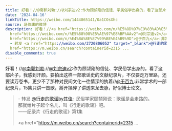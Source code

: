 ```yaml
---
title: 好看！//@南郭刘勃://@刘宗迪v2:作为顾颉刚的信徒、学民俗学出身的，看了这部片子，我感到汗颜。要拍出这样一部歌谣史的文献纪录片，不仅要走万里路，还要读万卷...
date: '2024-04-16'
linkTitle: https://weibo.com/1444865141/Oa1COsXhc
source: 马伯庸的微博
description: 好看！//<a href="https://weibo.com/n/%E5%8D%97%E9%83%AD%E5%88%98%E5%8B%83">@南郭刘勃</a>://<a
  href="https://weibo.com/n/%E5%88%98%E5%AE%97%E8%BF%AAv2">@刘宗迪v2</a>:作为顾颉刚的信徒、学民俗学出身的，看了这部片子，我感到汗颜。要拍出这样一部歌谣史的文献纪录片，不仅要走万里路，还要读万卷书，更少不了那种对民间文化一往情深的执着//<a
  href="https://weibo.com/n/%E4%BA%8E%E7%99%BE%E4%B9%9D">@于百九</a>:非常学术的一部纪录片，15集只讲一首歌，掰开揉碎了讲透来龙去脉，好似博士论文。<br><blockquote>
  - 转发 <a href="https://weibo.com/2720806052" target="_blank">@行走的歌谣by其佳</a>: 民俗学家顾颉刚说：歌谣是会走路的。<br>那就给片子起个名儿，叫《行走的歌谣》吧。<br>——纪录片《行走的歌谣》第1集<br><br><a
  href="https://m.weibo.cn/search?containerid=2315 ...
disable_comments: true
---
```

好看！//<a href="https://weibo.com/n/%E5%8D%97%E9%83%AD%E5%88%98%E5%8B%83">@南郭刘勃</a>://<a href="https://weibo.com/n/%E5%88%98%E5%AE%97%E8%BF%AAv2">@刘宗迪v2</a>:作为顾颉刚的信徒、学民俗学出身的，看了这部片子，我感到汗颜。要拍出这样一部歌谣史的文献纪录片，不仅要走万里路，还要读万卷书，更少不了那种对民间文化一往情深的执着//<a href="https://weibo.com/n/%E4%BA%8E%E7%99%BE%E4%B9%9D">@于百九</a>:非常学术的一部纪录片，15集只讲一首歌，掰开揉碎了讲透来龙去脉，好似博士论文。<br><blockquote> - 转发 <a href="https://weibo.com/2720806052" target="_blank">@行走的歌谣by其佳</a>: 民俗学家顾颉刚说：歌谣是会走路的。<br>那就给片子起个名儿，叫《行走的歌谣》吧。<br>——纪录片《行走的歌谣》第1集<br><br><a href="https://m.weibo.cn/search?containerid=2315 ...